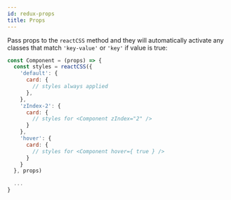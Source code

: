 ```yaml
---
id: redux-props
title: Props
---
```


Pass props to the `reactCSS` method and they will automatically activate any classes that match `'key-value'` or `'key'` if value is true:
``` js
const Component = (props) => {
  const styles = reactCSS({
    'default': {
      card: {
        // styles always applied
      },
    },
    'zIndex-2': {
      card: {
        // styles for <Component zIndex="2" />
      }
    },
    'hover': {
      card: {
        // styles for <Component hover={ true } />
      }
    }
  }, props)

  ...
}
```
